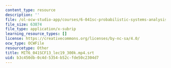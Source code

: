 ```yaml
---
content_type: resource
description: ''
file: /ol-ocw-studio-app/courses/6-041sc-probabilistic-systems-analysis-and-applied-probability-fall-2013/b3c450db0c4d5354b52cfde50c2304d7_MIT6_041SCF13_lec19_300k.mp4.vtt
file_size: 63874
file_type: application/x-subrip
learning_resource_types: []
license: https://creativecommons.org/licenses/by-nc-sa/4.0/
ocw_type: OCWFile
resourcetype: Other
title: MIT6_041SCF13_lec19_300k.mp4.srt
uid: b3c450db-0c4d-5354-b52c-fde50c2304d7
---
```

